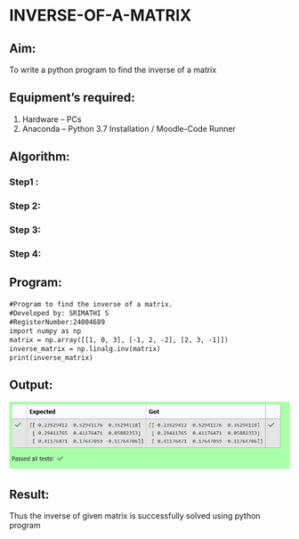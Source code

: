# INVERSE-OF-A-MATRIX
## Aim:
To write a python program to find the inverse of a matrix
## Equipment’s required:
1. 	Hardware – PCs
2. 	Anaconda – Python 3.7 Installation / Moodle-Code Runner
## Algorithm:
### Step1 : 
### Step 2: 
### Step 3: 
### Step 4: 

## Program:
~~~
#Program to find the inverse of a matrix.
#Developed by: SRIMATHI S
#RegisterNumber:24004689
import numpy as np
matrix = np.array([[1, 0, 3], [-1, 2, -2], [2, 3, -1]])
inverse_matrix = np.linalg.inv(matrix)
print(inverse_matrix)
~~~
## Output:
![alt text](image.png)
## Result:
Thus the inverse of given matrix is successfully solved using python program

